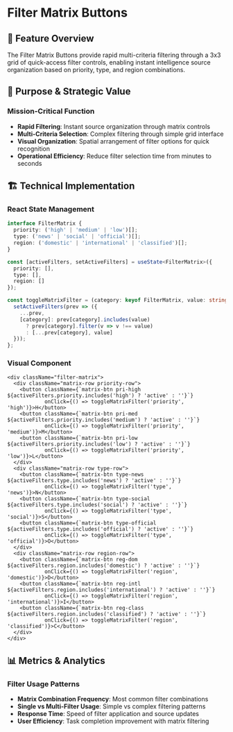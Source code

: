 # Filter Matrix Buttons

## 🎯 Feature Overview

The Filter Matrix Buttons provide rapid multi-criteria filtering through a 3x3 grid of quick-access filter controls, enabling instant intelligence source organization based on priority, type, and region combinations.

## 🎯 Purpose & Strategic Value

### Mission-Critical Function
- **Rapid Filtering**: Instant source organization through matrix controls
- **Multi-Criteria Selection**: Complex filtering through simple grid interface
- **Visual Organization**: Spatial arrangement of filter options for quick recognition
- **Operational Efficiency**: Reduce filter selection time from minutes to seconds

## 🏗 Technical Implementation

### React State Management
```typescript
interface FilterMatrix {
  priority: ('high' | 'medium' | 'low')[];
  type: ('news' | 'social' | 'official')[];
  region: ('domestic' | 'international' | 'classified')[];
}

const [activeFilters, setActiveFilters] = useState<FilterMatrix>({
  priority: [],
  type: [],
  region: []
});

const toggleMatrixFilter = (category: keyof FilterMatrix, value: string) => {
  setActiveFilters(prev => ({
    ...prev,
    [category]: prev[category].includes(value)
      ? prev[category].filter(v => v !== value)
      : [...prev[category], value]
  }));
};
```

### Visual Component
```tsx
<div className="filter-matrix">
  <div className="matrix-row priority-row">
    <button className={`matrix-btn pri-high ${activeFilters.priority.includes('high') ? 'active' : ''}`} 
            onClick={() => toggleMatrixFilter('priority', 'high')}>H</button>
    <button className={`matrix-btn pri-med ${activeFilters.priority.includes('medium') ? 'active' : ''}`}
            onClick={() => toggleMatrixFilter('priority', 'medium')}>M</button>
    <button className={`matrix-btn pri-low ${activeFilters.priority.includes('low') ? 'active' : ''}`}
            onClick={() => toggleMatrixFilter('priority', 'low')}>L</button>
  </div>
  <div className="matrix-row type-row">
    <button className={`matrix-btn type-news ${activeFilters.type.includes('news') ? 'active' : ''}`}
            onClick={() => toggleMatrixFilter('type', 'news')}>N</button>
    <button className={`matrix-btn type-social ${activeFilters.type.includes('social') ? 'active' : ''}`}
            onClick={() => toggleMatrixFilter('type', 'social')}>S</button>
    <button className={`matrix-btn type-official ${activeFilters.type.includes('official') ? 'active' : ''}`}
            onClick={() => toggleMatrixFilter('type', 'official')}>O</button>
  </div>
  <div className="matrix-row region-row">
    <button className={`matrix-btn reg-dom ${activeFilters.region.includes('domestic') ? 'active' : ''}`}
            onClick={() => toggleMatrixFilter('region', 'domestic')}>D</button>
    <button className={`matrix-btn reg-intl ${activeFilters.region.includes('international') ? 'active' : ''}`}
            onClick={() => toggleMatrixFilter('region', 'international')}>I</button>
    <button className={`matrix-btn reg-class ${activeFilters.region.includes('classified') ? 'active' : ''}`}
            onClick={() => toggleMatrixFilter('region', 'classified')}>C</button>
  </div>
</div>
```

## 📊 Metrics & Analytics

### Filter Usage Patterns
- **Matrix Combination Frequency**: Most common filter combinations
- **Single vs Multi-Filter Usage**: Simple vs complex filtering patterns
- **Response Time**: Speed of filter application and source updates
- **User Efficiency**: Task completion improvement with matrix filtering
